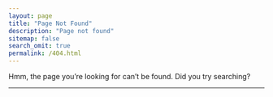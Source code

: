 ```yaml
---
layout: page
title: "Page Not Found"
description: "Page not found"
sitemap: false
search_omit: true
permalink: /404.html
---  
```


Hmm, the page you’re looking for can’t be found.
Did you try searching?

---

<script type="text/javascript">
  var GOOG_FIXURL_LANG = 'en';
  var GOOG_FIXURL_SITE = '{{ site.url }}'
</script>
<script type="text/javascript"
  src="//linkhelp.clients.google.com/tbproxy/lh/wm/fixurl.js">
</script>